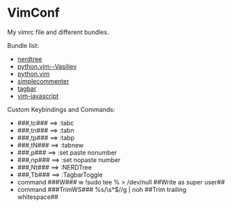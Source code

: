 VimConf
=======

My vimrc file and different bundles.

Bundle list:

* [nerdtree](https://github.com/scrooloose/nerdtree "nerdtree")
* [python.vim--Vasiliev](https://github.com/vim-scripts/python.vim--Vasiliev "python.vim--Vasiliev")
* [python.vim](https://github.com/vim-scripts/python.vim "python.vim")
* [simplecommenter](https://github.com/vim-scripts/simplecommenter "simplecommenter")
* [tagbar](https://github.com/majutsushi/tagbar "tagbar")
* [vim-javascript](https://github.com/pangloss/vim-javascript "vim-javascript")

Custom Keybindings and Commands:

* ###,tc### ==> :tabc
* ###,tn### ==> :tabn
* ###,tp### ==> :tabp
* ###,tN### ==> :tabnew
* ###,p### ==> :set paste nonumber
* ###,np### ==> :set nopaste number
* ###,Nt### ==> :NERDTree
* ###,Tb### ==> :TagbarToggle
* command ###W### w !sudo tee % > /dev/null ##Write as super user##
* command ###TrimWS### %s/\s*$//g | noh ##Trim trailing whitespace##
